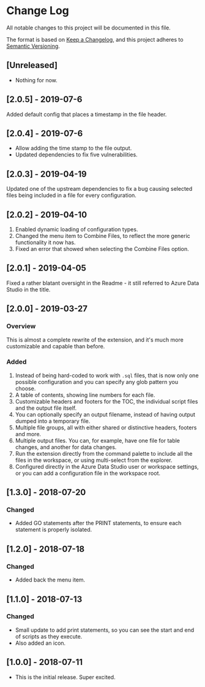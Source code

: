 # Change Log
All notable changes to this project will be documented in this file.

The format is based on [Keep a Changelog](https://keepachangelog.com/en/1.0.0/),
and this project adheres to [Semantic Versioning](https://semver.org/spec/v2.0.0.html).

## [Unreleased]

* Nothing for now.

## [2.0.5] - 2019-07-6

Added default config that places a timestamp in the file header.

## [2.0.4] - 2019-07-6

* Allow adding the time stamp to the file output.
* Updated dependencies to fix five vulnerabilities.

## [2.0.3] - 2019-04-19

Updated one of the upstream dependencies to fix a bug causing selected files being included in a file for every configuration.

## [2.0.2] - 2019-04-10

1. Enabled dynamic loading of configuration types.
2. Changed the menu item to Combine Files, to reflect the more generic functionality it now has.
3. Fixed an error that showed when selecting the Combine Files option.

## [2.0.1] - 2019-04-05

Fixed a rather blatant oversight in the Readme - it still referred to Azure Data Studio in the title.

## [2.0.0] - 2019-03-27

### Overview
This is almost a complete rewrite of the extension, and it's much more customizable and capable than before.

### Added
1. Instead of being hard-coded to work with `.sql` files, that is now only one possible configuration and you can specify any glob pattern you choose.
2. A table of contents, showing line numbers for each file.
3. Customizable headers and footers for the TOC, the individual script files and the output file itself.
4. You can optionally specify an output filename, instead of having output dumped into a temporary file.
5. Multiple file groups, all with either shared or distinctive headers, footers and more.
6. Multiple output files. You can, for example, have one file for table changes, and another for data changes.
7. Run the extension directly from the command palette to include all the files in the workspace, or using multi-select from the explorer.
8. Configured directly in the Azure Data Studio user or workspace settings, or you can add a configuration file in the workspace root.

## [1.3.0] - 2018-07-20

### Changed

* Added GO statements after the PRINT statements, to ensure each statement is properly isolated.

## [1.2.0] - 2018-07-18

### Changed

* Added back the menu item.

## [1.1.0] - 2018-07-13

### Changed

* Small update to add print statements, so you can see the start and end of scripts as they execute.
* Also added an icon.

## [1.0.0] - 2018-07-11

* This is the initial release. Super excited.

